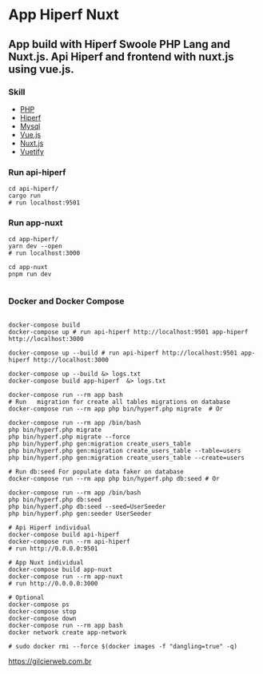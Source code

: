 # App Hiperf Nuxt
## App build with Hiperf Swoole PHP Lang and Nuxt.js. Api Hiperf and frontend with nuxt.js using vue.js.

### Skill

- [PHP](https://www.php.net/)
- [Hiperf](https://www.hyperf.io/)
- [Mysql](https://www.mysql.com/)
- [Vue.js](https://vuejs.org/)
- [Nuxt.js](https://nuxt.com/)
- [Vuetify](https://vuetifyjs.com/)

 

### Run api-hiperf

```shell
cd api-hiperf/
cargo run
# run localhost:9501

```

### Run app-nuxt

```shell
cd app-hiperf/
yarn dev --open
# run localhost:3000

cd app-nuxt 
pnpm run dev
 
```

### Docker and Docker Compose

```shell

docker-compose build
docker-compose up # run api-hiperf http://localhost:9501 app-hiperf http://localhost:3000

docker-compose up --build # run api-hiperf http://localhost:9501 app-hiperf http://localhost:3000

docker-compose up --build &> logs.txt
docker-compose build app-hiperf  &> logs.txt

docker-compose run --rm app bash
# Run   migration for create all tables migrations on database
docker-compose run --rm app php bin/hyperf.php migrate  # Or

docker-compose run --rm app /bin/bash
php bin/hyperf.php migrate
php bin/hyperf.php migrate --force
php bin/hyperf.php gen:migration create_users_table
php bin/hyperf.php gen:migration create_users_table --table=users
php bin/hyperf.php gen:migration create_users_table --create=users

# Run db:seed For populate data faker on database
docker-compose run --rm app php bin/hyperf.php db:seed # Or

docker-compose run --rm app /bin/bash
php bin/hyperf.php db:seed
php bin/hyperf.php db:seed --seed=UserSeeder
php bin/hyperf.php gen:seeder UserSeeder

# Api Hiperf individual
docker-compose build api-hiperf
docker-compose run --rm api-hiperf
# run http://0.0.0.0:9501

# App Nuxt individual
docker-compose build app-nuxt
docker-compose run --rm app-nuxt
# run http://0.0.0.0:3000

# Optional
docker-compose ps
docker-compose stop
docker-compose down
docker-compose run --rm app bash
docker network create app-network

# sudo docker rmi --force $(docker images -f "dangling=true" -q)

```


https://gilcierweb.com.br
